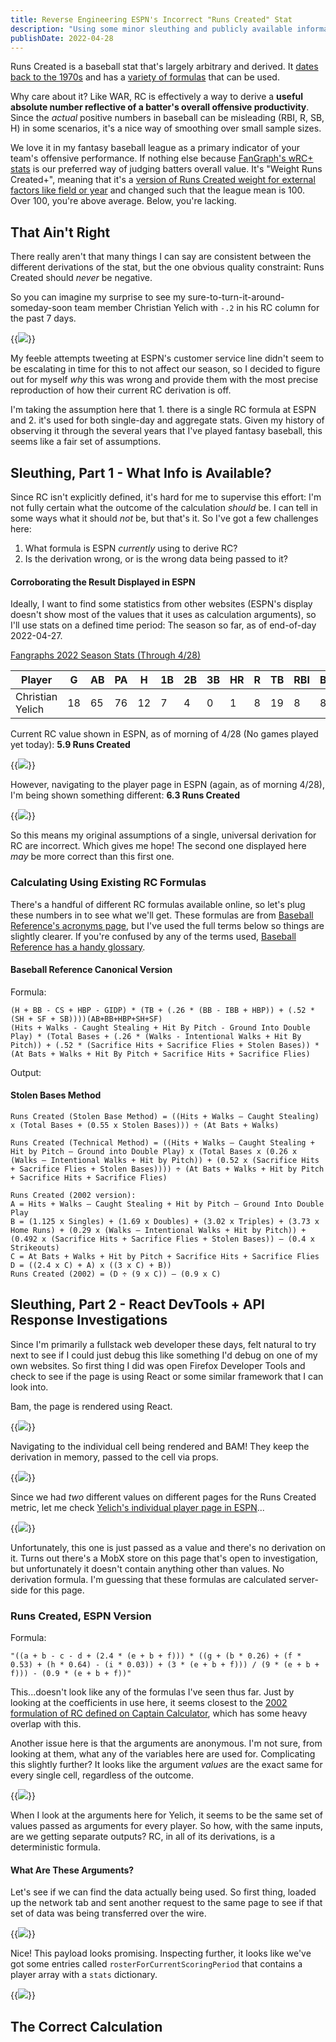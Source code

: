 ```yaml
---
title: Reverse Engineering ESPN's Incorrect "Runs Created" Stat
description: "Using some minor sleuthing and publicly available information, I figured out how the calculation used for Runs Created was wrong."
publishDate: 2022-04-28
---
```


Runs Created is a baseball stat that's largely arbitrary and derived. It [dates back to the 1970s](https://www.baseball-reference.com/bullpen/Runs_created) and has a [variety of formulas](https://captaincalculator.com/sports/baseball/runs-created-calculator/) that can be used.

Why care about it? Like WAR, RC is effectively a way to derive a **useful absolute number reflective of a batter's overall offensive productivity**. Since the _actual_ positive numbers in baseball can be misleading (RBI, R, SB, H) in some scenarios, it's a nice way of smoothing over small sample sizes.

We love it in my fantasy baseball league as a primary indicator of your team's offensive performance. If nothing else because [FanGraph's wRC+ stats](https://library.fangraphs.com/offense/wrc/) is our preferred way of judging batters overall value. It's "Weight Runs Created+", meaning that it's a [version of Runs Created weight for external factors like field or year](https://www.mlb.com/glossary/advanced-stats/weighted-runs-created-plus) and changed such that the league mean is 100. Over 100, you're above average. Below, you're lacking.

## That Ain't Right

There really aren't that many things I can say are consistent between the different derivations of the stat, but the one obvious quality constraint: Runs Created should _never_ be negative.

So you can imagine my surprise to see my sure-to-turn-it-around-someday-soon team member Christian Yelich with `-.2` in his RC column for the past 7 days.

{{<image src="phonea-negative-rc.png">}}

My feeble attempts tweeting at ESPN's customer service line didn't seem to be escalating in time for this to not affect our season, so I decided to figure out for myself _why_ this was wrong and provide them with the most precise reproduction of how their current RC derivation is off.

I'm taking the assumption here that 1. there is a single RC formula at ESPN and 2. it's used for both single-day and aggregate stats. Given my history of observing it through the several years that I've played fantasy baseball, this seems like a fair set of assumptions.

## Sleuthing, Part 1 - What Info is Available?

Since RC isn't explicitly defined, it's hard for me to supervise this effort: I'm not fully certain what the outcome of the calculation _should_ be. I can tell in some ways what it should _not_ be, but that's it. So I've got a few challenges here:

1. What formula is ESPN _currently_ using to derive RC?
2. Is the derivation wrong, or is the wrong data being passed to it?

#### Corroborating the Result Displayed in ESPN

Ideally, I want to find some statistics from other websites (ESPN's display doesn't show most of the values that it uses as calculation arguments), so I'll use stats on a defined time period: The season so far, as of end-of-day 2022-04-27.

[Fangraphs 2022 Season Stats (Through 4/28)](https://www.fangraphs.com/leaders.aspx?pos=all&stats=bat&lg=all&qual=y&type=0&season=2022&month=1000&season1=2022&ind=0&team=23&rost=0&age=0&filter=&players=0&startdate=2022-03-01&enddate=2022-04-27)

| Player | G | AB | PA | H | 1B | 2B | 3B | HR | R | TB | RBI | BB | IBB | SO | HBP | SF | SH | GDP | SB | CS |
|---|---|---|---|---|---|---|---|---|---|---|---|---|---|---|---|---|---|---|---|---|
| Christian Yelich | 18 | 65 | 76 | 12 | 7 | 4 | 0 | 1 | 8 | 19 | 8 | 8 | 0 | 19 | 1 | 2 | 0 | 0 | 2 | 0 |

Current RC value shown in ESPN, as of morning of 4/28 (No games played yet today): **5.9 Runs Created**

{{<image src="phoneb-team-page-current-total.png">}}

However, navigating to the player page in ESPN (again, as of morning 4/28), I'm being shown something different: **6.3 Runs Created**

{{<image src="a-yelich_career_rc.png">}}

So this means my original assumptions of a single, universal derivation for RC are incorrect. Which gives me hope! The second one displayed here _may_ be more correct than this first one.

### Calculating Using Existing RC Formulas

There's a handful of different RC formulas available online, so let's plug these numbers in to see what we'll get. These formulas are from [Baseball Reference's acronyms page](https://www.baseball-reference.com/about/bat_glossary.shtml), but I've used the full terms below so things are slightly clearer. If you're confused by any of the terms used, [Baseball Reference has a handy glossary](https://abbreviations.yourdictionary.com/articles/basic-baseball-stats-abbreviations.html).

#### Baseball Reference Canonical Version

Formula:

```
(H + BB - CS + HBP - GIDP) * (TB + (.26 * (BB - IBB + HBP)) + (.52 * (SH + SF + SB))))(AB+BB+HBP+SH+SF)
(Hits + Walks - Caught Stealing + Hit By Pitch - Ground Into Double Play) * (Total Bases + (.26 * (Walks - Intentional Walks + Hit By Pitch)) + (.52 * (Sacrifice Hits + Sacrifice Flies + Stolen Bases)) * (At Bats + Walks + Hit By Pitch + Sacrifice Hits + Sacrifice Flies)
```

Output: 

#### Stolen Bases Method

```
Runs Created (Stolen Base Method) = ((Hits + Walks – Caught Stealing) x (Total Bases + (0.55 x Stolen Bases))) ÷ (At Bats + Walks)

Runs Created (Technical Method) = ((Hits + Walks – Caught Stealing + Hit by Pitch – Ground into Double Play) x (Total Bases x (0.26 x (Walks – Intentional Walks + Hit by Pitch)) + (0.52 x (Sacrifice Hits + Sacrifice Flies + Stolen Bases)))) ÷ (At Bats + Walks + Hit by Pitch + Sacrifice Hits + Sacrifice Flies)

Runs Created (2002 version):
A = Hits + Walks – Caught Stealing + Hit by Pitch – Ground Into Double Play
B = (1.125 x Singles) + (1.69 x Doubles) + (3.02 x Triples) + (3.73 x Home Runs) + (0.29 x (Walks – Intentional Walks + Hit by Pitch)) + (0.492 x (Sacrifice Hits + Sacrifice Flies + Stolen Bases)) – (0.4 x Strikeouts)
C = At Bats + Walks + Hit by Pitch + Sacrifice Hits + Sacrifice Flies
D = ((2.4 x C) + A) x ((3 x C) + B))
Runs Created (2002) = (D ÷ (9 x C)) – (0.9 x C)
```

## Sleuthing, Part 2 - React DevTools + API Response Investigations

Since I'm primarily a fullstack web developer these days, felt natural to try next to see if I could just debug this like something I'd debug on one of my own websites. So first thing I did was open Firefox Developer Tools and check to see if the page is using React or some similar framework that I can look into.

Bam, the page is rendered using React.

{{<image src="b-react_devtools.png">}}

Navigating to the individual cell being rendered and BAM! They keep the derivation in memory, passed to the cell via props.

{{<image src="c-team_page_devtools.png">}}

Since we had _two_ different values on different pages for the Runs Created metric, let me check [Yelich's individual player page in ESPN](https://www.espn.com/mlb/player/stats/_/id/31283/christian-yelich)...

{{<image src="d-yelich_player_page_devtools.png">}}

Unfortunately, this one is just passed as a value and there's no derivation on it. Turns out there's a MobX store on this page that's open to investigation, but unfortunately it doesn't contain anything other than values. No derivation formula. I'm guessing that these formulas are calculated server-side for this page.

### Runs Created, ESPN Version

Formula:

```
"((a + b - c - d + (2.4 * (e + b + f))) * ((g + (b * 0.26) + (f * 0.53) + (h * 0.64) - (i * 0.03)) + (3 * (e + b + f))) / (9 * (e + b + f))) - (0.9 * (e + b + f))"
```

This...doesn't look like any of the formulas I've seen thus far. Just by looking at the coefficients in use here, it seems closest to the [2002 formulation of RC defined on Captain Calculator](https://captaincalculator.com/sports/baseball/runs-created-calculator/), which has some heavy overlap with this.

Another issue here is that the arguments are anonymous. I'm not sure, from looking at them, what any of the variables here are used for. Complicating this slightly further? It looks like the argument _values_ are the exact same for every single cell, regardless of the outcome.

{{<image src="f-same-formula-arguments.png">}}

When I look at the arguments here for Yelich, it seems to be the same set of values passed as arguments for every player. So how, with the same inputs, are we getting separate outputs? RC, in all of its derivations, is a deterministic formula.

#### What Are These Arguments?

Let's see if we can find the data actually being used. So first thing, loaded up the network tab and sent another request to the same page to see if that set of data was being transferred over the wire.
  
{{<image src="e-network-responses.png">}}

Nice! This payload looks promising. Inspecting further, it looks like we've got some entries called `rosterForCurrentScoringPeriod` that contains a player array with a `stats` dictionary.
  
{{<image src="g-stats-for-current-period.png">}}
  
## The Correct Calculation
